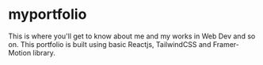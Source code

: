 # myportfolio
This is where you'll get to know about me and my works in Web Dev and so on. This portfolio is built using basic Reactjs, TailwindCSS and Framer-Motion library.
